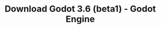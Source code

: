 ---
# Generated by /tools/generators/src/download_archive_generator !!! do not edit by hand !!!
title: 'Download Godot 3.6 (beta1) - Godot Engine'
type: 'download/archive'
name: '3.6'
flavor: 'beta1'
release_date: '2023-04-13T03:00:00-00:00'
release_notes: 'article/dev-snapshot-godot-3-6-beta-1/'
primaryPlatforms:
  - 'android.apk'
  - 'linux.64'
  - 'macos.universal'
  - 'windows.64'
  - 'linux_server.headless.64'
  - 'web'
  - 'templates'
links:
  android.apk:
    name: 'android.apk'
    title: 'Android'
    caption: 'APK Universal (ARM64 + ARMv7 + x86_64 + x86)'
    tags:
      - 'APK download'
      - 'ARM64/v7'
      - 'x86 (64 & 32 bit)'
    hosts:
      github_builds:
        regular: 'https://github.com/godotengine/godot-builds/releases/download/3.6-beta1/Godot_v3.6-beta1_android_editor.apk'
        mono: '#'
      github:
        regular: 'https://github.com/godotengine/godot/releases/download/3.6-beta1/Godot_v3.6-beta1_android_editor.apk'
        mono: '#'
  linux.64:
    name: 'linux.64'
    title: 'Linux'
    caption: 'Padrão (x86_64)'
    tags:
      - '64 bit'
    hosts:
      github_builds:
        regular: 'https://github.com/godotengine/godot-builds/releases/download/3.6-beta1/Godot_v3.6-beta1_x11.64.zip'
        mono: 'https://github.com/godotengine/godot-builds/releases/download/3.6-beta1/Godot_v3.6-beta1_mono_x11_64.zip'
      github:
        regular: 'https://github.com/godotengine/godot/releases/download/3.6-beta1/Godot_v3.6-beta1_x11.64.zip'
        mono: 'https://github.com/godotengine/godot/releases/download/3.6-beta1/Godot_v3.6-beta1_mono_x11_64.zip'
  macos.universal:
    name: 'macos.universal'
    title: 'macOS'
    caption: 'Universal (x86_64 + Silício da Apple)'
    tags:
      - 'Intel/Apple Silicon'
      - '64 bit'
    hosts:
      github_builds:
        regular: 'https://github.com/godotengine/godot-builds/releases/download/3.6-beta1/Godot_v3.6-beta1_osx.universal.zip'
        mono: 'https://github.com/godotengine/godot-builds/releases/download/3.6-beta1/Godot_v3.6-beta1_mono_osx.universal.zip'
      github:
        regular: 'https://github.com/godotengine/godot/releases/download/3.6-beta1/Godot_v3.6-beta1_osx.universal.zip'
        mono: 'https://github.com/godotengine/godot/releases/download/3.6-beta1/Godot_v3.6-beta1_mono_osx.universal.zip'
  windows.64:
    name: 'windows.64'
    title: 'Windows'
    caption: 'Padrão (x86_64)'
    tags:
      - '64 bit'
    hosts:
      github_builds:
        regular: 'https://github.com/godotengine/godot-builds/releases/download/3.6-beta1/Godot_v3.6-beta1_win64.exe.zip'
        mono: 'https://github.com/godotengine/godot-builds/releases/download/3.6-beta1/Godot_v3.6-beta1_mono_win64.zip'
      github:
        regular: 'https://github.com/godotengine/godot/releases/download/3.6-beta1/Godot_v3.6-beta1_win64.exe.zip'
        mono: 'https://github.com/godotengine/godot/releases/download/3.6-beta1/Godot_v3.6-beta1_mono_win64.zip'
  linux_server.headless.64:
    name: 'linux_server.headless.64'
    title: 'Linux Server'
    caption: 'Headless (x86_64)'
    tags:
      - '64 bit'
      - 'Headless'
    hosts:
      github_builds:
        regular: 'https://github.com/godotengine/godot-builds/releases/download/3.6-beta1/Godot_v3.6-beta1_linux_headless.64.zip'
        mono: 'https://github.com/godotengine/godot-builds/releases/download/3.6-beta1/Godot_v3.6-beta1_mono_linux_headless_64.zip'
      github:
        regular: 'https://github.com/godotengine/godot/releases/download/3.6-beta1/Godot_v3.6-beta1_linux_headless.64.zip'
        mono: 'https://github.com/godotengine/godot/releases/download/3.6-beta1/Godot_v3.6-beta1_mono_linux_headless_64.zip'
  web:
    name: 'web'
    title: 'Editor Web'
    caption: ''
    tags:
      - 'Self-hosted'
      - 'Cross-platform'
    hosts:
      github_builds:
        regular: 'https://github.com/godotengine/godot-builds/releases/download/3.6-beta1/Godot_v3.6-beta1_web_editor.zip'
        mono: '#'
      github:
        regular: 'https://github.com/godotengine/godot/releases/download/3.6-beta1/Godot_v3.6-beta1_web_editor.zip'
        mono: '#'
  linux.32:
    name: 'linux.32'
    title: 'Linux'
    caption: 'Padrão (x86)'
    tags:
      - '32 bit'
    hosts:
      github_builds:
        regular: 'https://github.com/godotengine/godot-builds/releases/download/3.6-beta1/Godot_v3.6-beta1_x11.32.zip'
        mono: 'https://github.com/godotengine/godot-builds/releases/download/3.6-beta1/Godot_v3.6-beta1_mono_x11_32.zip'
      github:
        regular: 'https://github.com/godotengine/godot/releases/download/3.6-beta1/Godot_v3.6-beta1_x11.32.zip'
        mono: 'https://github.com/godotengine/godot/releases/download/3.6-beta1/Godot_v3.6-beta1_mono_x11_32.zip'
  windows.32:
    name: 'windows.32'
    title: 'Windows'
    caption: 'Padrão (x86)'
    tags:
      - '32 bit'
    hosts:
      github_builds:
        regular: 'https://github.com/godotengine/godot-builds/releases/download/3.6-beta1/Godot_v3.6-beta1_win32.exe.zip'
        mono: 'https://github.com/godotengine/godot-builds/releases/download/3.6-beta1/Godot_v3.6-beta1_mono_win32.zip'
      github:
        regular: 'https://github.com/godotengine/godot/releases/download/3.6-beta1/Godot_v3.6-beta1_win32.exe.zip'
        mono: 'https://github.com/godotengine/godot/releases/download/3.6-beta1/Godot_v3.6-beta1_mono_win32.zip'
  linux_server.64:
    name: 'linux_server.64'
    title: 'Servidor Linux'
    caption: 'Padrão (x86_64)'
    tags:
      - '64 bit'
    hosts:
      github_builds:
        regular: 'https://github.com/godotengine/godot-builds/releases/download/3.6-beta1/Godot_v3.6-beta1_linux_server.64.zip'
        mono: 'https://github.com/godotengine/godot-builds/releases/download/3.6-beta1/Godot_v3.6-beta1_mono_linux_server_64.zip'
      github:
        regular: 'https://github.com/godotengine/godot/releases/download/3.6-beta1/Godot_v3.6-beta1_linux_server.64.zip'
        mono: 'https://github.com/godotengine/godot/releases/download/3.6-beta1/Godot_v3.6-beta1_mono_linux_server_64.zip'
  aar_library:
    name: 'aar_library'
    title: 'Biblioteca de AAR'
    caption: ''
    tags:
      - 'Android plugins'
      - 'Java'
      - 'Kotlin'
    hosts:
      github_builds:
        regular: 'https://github.com/godotengine/godot-builds/releases/download/3.6-beta1/godot-lib.3.6.beta1.release.aar'
        mono: 'https://github.com/godotengine/godot-builds/releases/download/3.6-beta1/godot-lib.3.6.beta1.mono.release.aar'
      github:
        regular: 'https://github.com/godotengine/godot/releases/download/3.6-beta1/godot-lib.3.6.beta1.release.aar'
        mono: 'https://github.com/godotengine/godot/releases/download/3.6-beta1/godot-lib.3.6.beta1.mono.release.aar'
  templates:
    name: 'templates'
    title: 'Modelos de exportação'
    caption: ''
    tags:
      - 'Utilizado para exportar os seus jogos para todas as plataformas suportadas'
    hosts:
      github_builds:
        regular: 'https://github.com/godotengine/godot-builds/releases/download/3.6-beta1/Godot_v3.6-beta1_export_templates.tpz'
        mono: 'https://github.com/godotengine/godot-builds/releases/download/3.6-beta1/Godot_v3.6-beta1_mono_export_templates.tpz'
      github:
        regular: 'https://github.com/godotengine/godot/releases/download/3.6-beta1/Godot_v3.6-beta1_export_templates.tpz'
        mono: 'https://github.com/godotengine/godot/releases/download/3.6-beta1/Godot_v3.6-beta1_mono_export_templates.tpz'
---